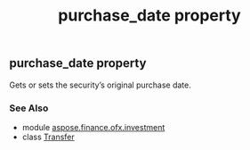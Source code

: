 ﻿---
title: purchase_date property
second_title: Aspose.Finance for Python via .NET API References
description: 
type: docs
weight: 80
url: /python-net/aspose.finance.ofx.investment/transfer/purchase_date/
is_root: false
---

## purchase_date property


Gets or sets the security’s original purchase date.

### See Also
* module [aspose.finance.ofx.investment](../../)
* class [Transfer](/finance/python-net/aspose.finance.ofx.investment/transfer)
